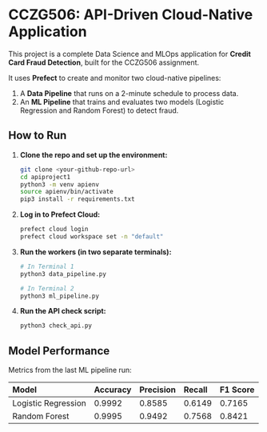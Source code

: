 # CCZG506: API-Driven Cloud-Native Application

This project is a complete Data Science and MLOps application for **Credit Card Fraud Detection**, built for the CCZG506 assignment.

It uses **Prefect** to create and monitor two cloud-native pipelines:
1.  A **Data Pipeline** that runs on a 2-minute schedule to process data.
2.  An **ML Pipeline** that trains and evaluates two models (Logistic Regression and Random Forest) to detect fraud.

## How to Run

1.  **Clone the repo and set up the environment:**
    ```bash
    git clone <your-github-repo-url>
    cd apiproject1
    python3 -m venv apienv
    source apienv/bin/activate
    pip3 install -r requirements.txt 
    ```
2.  **Log in to Prefect Cloud:**
    ```bash
    prefect cloud login
    prefect cloud workspace set -n "default"
    ```
3.  **Run the workers (in two separate terminals):**
    ```bash
    # In Terminal 1
    python3 data_pipeline.py

    # In Terminal 2
    python3 ml_pipeline.py
    ```
4.  **Run the API check script:**
    ```bash
    python3 check_api.py
    ```

## Model Performance

Metrics from the last ML pipeline run:

| Model | Accuracy | Precision | Recall | F1 Score |
| :--- | :--- | :--- | :--- | :--- |
| Logistic Regression | 0.9992 | 0.8585 | 0.6149 | 0.7165 |
| Random Forest | 0.9995 | 0.9492 | 0.7568 | 0.8421 |